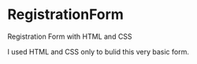 # RegistrationForm
Registration Form with HTML and CSS

I used HTML and CSS only to bulid this very basic form.
